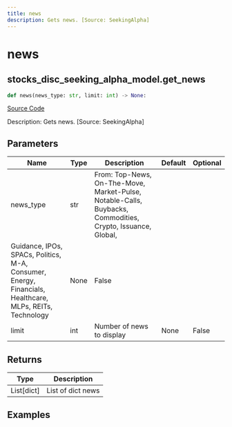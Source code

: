 ```yaml
---
title: news
description: Gets news. [Source: SeekingAlpha]
---
```

# news

## stocks_disc_seeking_alpha_model.get_news

```python
def news(news_type: str, limit: int) -> None:
```
[Source Code](https://github.com/OpenBB-finance/OpenBBTerminal/tree/main/openbb_terminal/stocks/discovery/seeking_alpha_model.py#L198)

Description: Gets news. [Source: SeekingAlpha]

## Parameters

| Name | Type | Description | Default | Optional |
| ---- | ---- | ----------- | ------- | -------- |
| news_type | str | From: Top-News, On-The-Move, Market-Pulse, Notable-Calls, Buybacks, Commodities, Crypto, Issuance, Global,
Guidance, IPOs, SPACs, Politics, M-A, Consumer, Energy, Financials, Healthcare, MLPs, REITs, Technology | None | False |
| limit | int | Number of news to display | None | False |

## Returns

| Type | Description |
| ---- | ----------- |
| List[dict] | List of dict news |

## Examples

